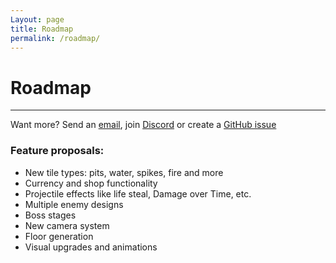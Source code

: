 ```yaml
---
Layout: page
title: Roadmap
permalink: /roadmap/
---
```


# Roadmap

***

Want more? Send an [email][mail], join [Discord][discord] or create a [GitHub issue][github-issue]

### Feature proposals:

* New tile types: pits, water, spikes, fire and more
* Currency and shop functionality
* Projectile effects like life steal, Damage over Time, etc.
* Multiple enemy designs
* Boss stages
* New camera system
* Floor generation
* Visual upgrades and animations

[mail]: mailto:gracesgamesbv@gmail.com
[discord]: https://discord.gg/DBwFAES
[github-issue]: https://github.com/GracesGames/BlockBreaker2DKit/issues
